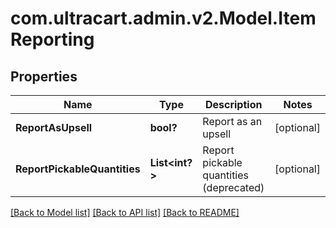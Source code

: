 # com.ultracart.admin.v2.Model.ItemReporting
## Properties

Name | Type | Description | Notes
------------ | ------------- | ------------- | -------------
**ReportAsUpsell** | **bool?** | Report as an upsell | [optional] 
**ReportPickableQuantities** | **List&lt;int?&gt;** | Report pickable quantities (deprecated) | [optional] 


[[Back to Model list]](../README.md#documentation-for-models) [[Back to API list]](../README.md#documentation-for-api-endpoints) [[Back to README]](../README.md)

